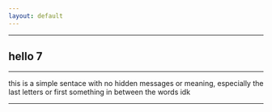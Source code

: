 ```yaml
---
layout: default
---
```


* * *

## hello 7

* * *

this is a simple sentace with no hidden messages or meaning, especially the last letters or first something in between the words idk

* * *